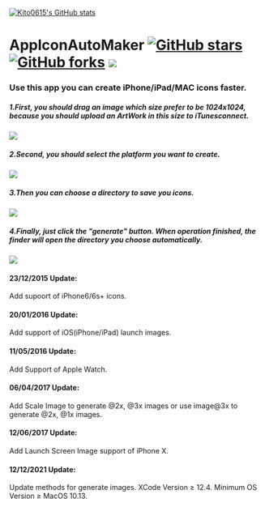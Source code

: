 [![Kito0615's GitHub stats](https://github-readme-stats.vercel.app/api?username=Kito0615&show_icons=true&count_private=true&theme=vue)](https://github.com/Kito0615/Profiles)

# AppIconAutoMaker [![GitHub stars](https://img.shields.io/github/stars/Kito0615/AppIconAutoMaker?style=plastic)](https://github.com/Kito0615/AppIconAutoMaker/stargazers)  [![GitHub forks](https://img.shields.io/github/forks/Kito0615/AppIconAutoMaker?style=plastic)](https://github.com/Kito0615/AppIconAutoMaker/network) ![](https://img.shields.io/badge/Platform-OS%20X-green.svg?style=plastic)
### Use this app you can create iPhone/iPad/MAC icons faster.

##### 1.First, you should drag an image which size prefer to be 1024x1024, because you should upload an ArtWork in this size to iTunesconnect.

![](https://github.com/Kito0615/AppIconAutoMaker/raw/master/.First.png)  
##### 2.Second, you should select the platform you want to create.

![](https://github.com/Kito0615/AppIconAutoMaker/raw/master/.Second.png)

##### 3.Then you can choose a directory to save you icons.

![](https://github.com/Kito0615/AppIconAutoMaker/raw/master/.Third.png)

##### 4.Finally, just click the "generate" button. When operation finished, the finder will open the directory you choose automatically.

![](https://github.com/Kito0615/AppIconAutoMaker/raw/master/.Fourth.png)

#### 23/12/2015 Update:

Add supoort of iPhone6/6s+ icons.

#### 20/01/2016 Update:

Add support of iOS(iPhone/iPad) launch images.

#### 11/05/2016 Update:

Add Support of Apple Watch.

#### 06/04/2017 Update:

Add Scale Image to generate @2x, @3x images or use image@3x to generate @2x, @1x images.

#### 12/06/2017 Update:

Add Launch Screen Image support of iPhone X.

#### 12/12/2021 Update:
Update methods for generate images.
XCode Version ≥ 12.4. Minimum OS Version ≥ MacOS 10.13.
